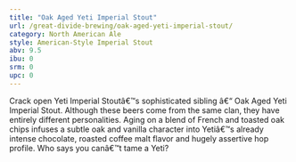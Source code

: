 ```yaml
---
title: "Oak Aged Yeti Imperial Stout"
url: /great-divide-brewing/oak-aged-yeti-imperial-stout/
category: North American Ale
style: American-Style Imperial Stout
abv: 9.5
ibu: 0
srm: 0
upc: 0
---
```

Crack open Yeti Imperial Stoutâ€™s sophisticated sibling â€“ Oak Aged Yeti Imperial Stout. Although these beers come from the same clan, they have entirely different personalities. Aging on a blend of French and toasted oak chips infuses a subtle oak and vanilla character into Yetiâ€™s already intense chocolate, roasted coffee malt flavor and hugely assertive hop profile. Who says you canâ€™t tame a Yeti?
